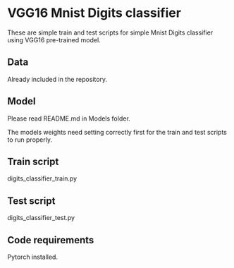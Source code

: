 # VGG16 Mnist Digits classifier

These are simple train and test scripts for simple Mnist Digits classifier using VGG16 pre-trained model. 

## Data

Already included in the repository.

## Model

Please read README.md in Models folder.

The models weights need setting correctly first for the train and test scripts to run properly.

## Train script

digits_classifier_train.py

## Test script

digits_classifier_test.py

## Code requirements

Pytorch installed.

